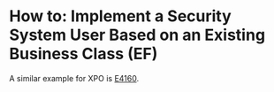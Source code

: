 # How to: Implement a Security System User Based on an Existing Business Class (EF)


A similar example for XPO is <a href="https://www.devexpress.com/Support/Center/p/E4160">E4160</a>.

<br/>


